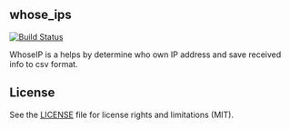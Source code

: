 ## whose_ips

[![Build Status](https://travis-ci.com/Operator2024/whose_ips.svg?branch=master)](https://travis-ci.com/Operator2024/whose_ips)

WhoseIP is a helps by determine who own IP address and save received info to csv format.

## License

See the [LICENSE](LICENSE) file for license rights and limitations (MIT).

